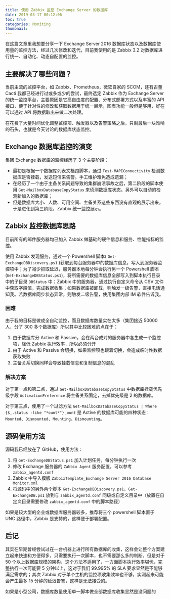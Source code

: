 ```yaml
---
title: 使用 Zabbix 监控 Exchange Server 的数据库
date: 2019-03-17 00:12:06
toc: true
categories: Moniting
thumbnail: 
---
```

在这篇文章里我想要分享一下 Exchange Server 2016 数据库状态以及数据库使用量的监控方法，经过几次修改和迭代，目前我使用的是 Zabbix 3.2 对数据库进行统一、自动化、动态自配置的监控。

## 主要解决了哪些问题？

当前主流的监控平台，如 Zabbix、Prometheus，微软自家的 SCOM，还有古董 Cacti 我都已经进行过或多或少的尝试，最终选定 Zabbix 作为 Exchange Server 的统一监控平台，主要原因是它高自由度的配置、分布式部署方式以及丰富的 API 接口，便于针对性的修改和获取数据用于统一展示，图表功能一般但是够用，好在可以通过 API 将数据取出来做二次处理。

在花费了大量时间优化调整监控项、触发器以及告警策略之后，只剩最后一块难啃的石头，也就是今天讨论的数据库状态监控。

## Exchange 数据库监控的演变

集团 Exchange 数据库的监控经历了 3 个主要阶段：
* 最初是根据一个数据库列表文档跑脚本，通过 `Test-MAPIConnectivity` 检测数据库是否挂载，发送短信来告警。手工维护难免造成遗漏；
* 在经历了一个由于主备关系问题导致的集群崩溃事故之后，第二阶段的脚本使用 `Get-MailboxDatabaseCopyStatus` 来侦测数据库状态。另外可以自动的检测新加入的数据库；
* 但是数据库大小、人数、可用空间、主备关系这些东西没有直观的展示出来，于是进化到第三阶段，Zabbix 统一监控展示。

## Zabbix 监控数据库思路

目前所有的邮件服务器均已加入 Zabbix 做基础的硬件信息和服务、性能指标的监控。

使用 Zabbix 发现服务，通过一个 Powershell 脚本( `Get-ExchangeDBDiscovery.ps1` )获取到每台服务器中的数据库信息，写入到服务器监控项中；为了减少抓取延迟，服务器本地每分钟会执行另一个 Powershell 脚本(`Get-ExchangeDBStatus.ps1`)，将所需要的数据库信息全部写入到脚本执行目录中的子目录 `DBStatus` 中；Zabbix 中的服务器，通过执行自定义命令从 CSV 文件中获取字段值，完成数据收集；如果数据库被卸载，则触发一级告警，直接电话通知我。若数据库同步状态异常，则触发二级告警，使用集团内部 IM 软件告诉我。

### 困难

由于我的目标是做成全自动监控，而且数据库数量实在太多（集团接近 50000 人，分了 300 多个数据库）所以其中比较困难的点在于：

1. 由于数据库分 Active 和 Passive，会在两台成对的服务器中各生成一个监控项，降低 Zabbix 执行效率，所以必须分开
2. 由于 Active 和 Passive 会切换，如果监控项也跟着切换，会造成临时性数据获取失败
3. 主备关系切换同样会导致挂载信息和复制信息的混乱

### 解决方案

对于第一点和第二点，通过 `Get-MailboxDatabaseCopyStatus` 中数据库挂载优先级字段 `ActivationPreference` 将主备关系固定，去掉优先级是 2 的数据库。

对于第三点，使用了一个过滤方法 `Get-MailboxDatabaseCopyStatus | Where {$_.status -like "*ount*"}` ,`ount` 是 Active 的数据库可能的四种状态：`Mounted`、`Dismounted`、`Mounting`、`Dismounting`。

## 源码使用方法

源码我已经放在了 GitHub，使用方法：

1. 将 `Get-ExchangeDBStatus.ps1` 加入计划任务，每分钟执行一次
2. 修改 Exchange 服务器的 `Zabbix Agent` 服务配置，可以参考 `zabbix_agentd.conf`
3. Zabbix 中导入模版 `ZabbixTemplate_Exchange Server 2016 Database Monitor.xml`
4. 将源码中的另外两个脚本 `Get-ExchangeDBDiscovery.ps1`、`Get-ExchangeDB.ps1` 放到与 `zabbix_agentd.conf` 同级或自定义目录中（放置在自定义目录需要修改 `zabbix_agentd.conf` 中的脚本路径）

如果是较大型的企业或数据库服务器较多，推荐将三个 powershell 脚本置于 UNC 路径中，Zabbix 是支持的，这样便于部署配置。

## 后记

其实在早期曾经尝试过在一台机器上进行所有数据库的收集，这样会让整个方案建立起来快速和方便得多，只需要执行一次脚本，也不需要那么多的判断。但是对于 50 个以上数据库规模的架构，这个方法不适用了，一方面脚本执行效率堪忧，完整执行一次可能要 5 分钟以上，这对于我们 99.995% 的 SLA 要求显然是不能够满足需求的；其次 Zabbix 对于单个主机的监控项收集效率也不够，实测起来可能会产生最多 15 分钟的延迟告警，这样是无法接受的。

如果是小型公司，数据库数量使用单一脚本做全部数据库收集显然是没问题的